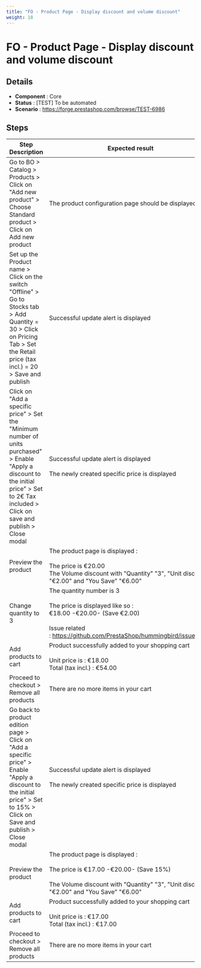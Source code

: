 ```yaml
---
title: "FO - Product Page - Display discount and volume discount"
weight: 18
---
```


# FO - Product Page - Display discount and volume discount
## Details
* **Component** : Core
* **Status** : [TEST] To be automated
* **Scenario** : https://forge.prestashop.com/browse/TEST-6986

## Steps
| Step Description | Expected result |
| ----- | ----- |
| Go to BO > Catalog > Products > Click on "Add new product" > Choose Standard product > Click on Add new product | The product configuration page should be displayed |
| Set up the Product name > Click on the switch "Offline" > Go to Stocks tab > Add Quantity = 30 > Click on Pricing Tab > Set the Retail price (tax incl.) = 20 > Save and publish | Successful update alert is displayed |
| Click on "Add a specific price" > Set the "Minimum number of units purchased" > Enable "Apply a discount to the initial price" > Set to 2€ Tax included > Click on save and publish > Close modal | Successful update alert is displayed<br><br>The newly created specific price is displayed |
| Preview the product | The product page is displayed :<br><br>The price is €20.00<br>The Volume discount with "Quantity" "3", "Unit discount" "€2.00" and "You Save" "€6.00" |
| Change quantity to 3 | The quantity number is 3<br><br>The price is displayed like so :<br>€18.00 -€20.00- (Save €2.00)<br><br>Issue related : https://github.com/PrestaShop/hummingbird/issues/616 |
| Add products to cart | Product successfully added to your shopping cart<br><br>Unit price is : €18.00<br>Total (tax incl.) : €54.00 |
| Proceed to checkout > Remove all products | There are no more items in your cart |
| Go back to product edition page > Click on "Add a specific price" > Enable "Apply a discount to the initial price" > Set to 15% > Click on Save and publish > Close modal | Successful update alert is displayed<br><br>The newly created specific price is displayed |
| Preview the product | The product page is displayed :<br><br>The price is €17.00 -€20.00- (Save 15%)<br><br>The Volume discount with "Quantity" "3", "Unit discount" "€2.00" and "You Save" "€6.00" |
| Add products to cart | Product successfully added to your shopping cart<br><br>Unit price is : €17.00<br>Total (tax incl.) : €17.00 |
| Proceed to checkout > Remove all products | There are no more items in your cart |
